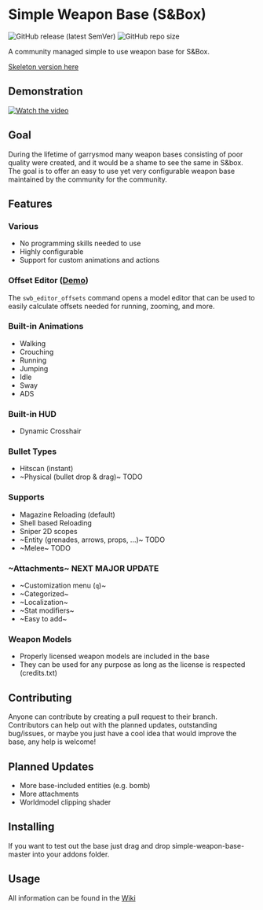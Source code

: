 # Simple Weapon Base (S&Box)
![GitHub release (latest SemVer)](https://img.shields.io/github/v/release/timmybo5/simple-weapon-base)
![GitHub repo size](https://img.shields.io/github/repo-size/timmybo5/simple-weapon-base)

A community managed simple to use weapon base for S&amp;Box.

[Skeleton version here](https://github.com/timmybo5/swb-skeleton)

## Demonstration
[![Watch the video](https://img.youtube.com/vi/Rxt6uaDyAfI/maxresdefault.jpg)](https://www.youtube.com/watch?v=Rxt6uaDyAfI)

## Goal
During the lifetime of garrysmod many weapon bases consisting of poor quality were created, and it would be a shame to see the same in S&box. The goal is to offer an easy to use yet very configurable weapon base maintained by the community for the community.

## Features

### Various
* No programming skills needed to use
* Highly configurable
* Support for custom animations and actions

### Offset Editor ([Demo](https://www.youtube.com/watch?v=j5jRZZDgej8))
The `swb_editor_offsets` command opens a model editor that can be used to easily calculate offsets needed for running, zooming, and more.

### Built-in Animations
* Walking
* Crouching
* Running
* Jumping
* Idle
* Sway
* ADS

### Built-in HUD
* Dynamic Crosshair

### Bullet Types
* Hitscan (instant)
* ~Physical (bullet drop & drag)~ TODO

### Supports
* Magazine Reloading (default)
* Shell based Reloading
* Sniper 2D scopes
* ~Entity (grenades, arrows, props, ...)~ TODO
* ~Melee~ TODO

### ~Attachments~ NEXT MAJOR UPDATE
* ~Customization menu (`q`)~
* ~Categorized~
* ~Localization~
* ~Stat modifiers~
* ~Easy to add~

### Weapon Models
* Properly licensed weapon models are included in the base
* They can be used for any purpose as long as the license is respected (credits.txt)

## Contributing
Anyone can contribute by creating a pull request to their branch. Contributors can help out with the planned updates, outstanding bug/issues, or maybe you just have a cool idea that would improve the base, any help is welcome!

## Planned Updates
* More base-included entities (e.g. bomb)
* More attachments
* Worldmodel clipping shader

## Installing
If you want to test out the base just drag and drop simple-weapon-base-master into your addons folder.

## Usage
All information can be found in the [Wiki](https://github.com/timmybo5/simple-weapon-base/wiki)
